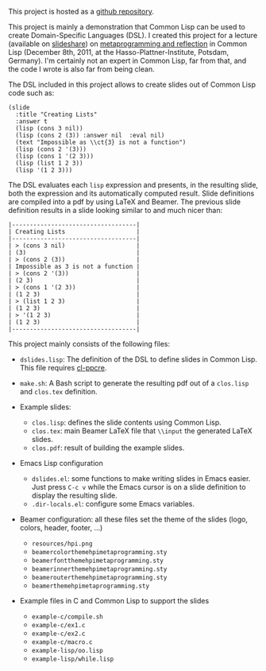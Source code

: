 <!-- Copyright (C) 2011, Damien Cassou  -->

<!-- Permission is hereby granted, free of charge, to any person obtaining a  -->
<!-- copy of this software and associated documentation files (the "Software"),  -->
<!-- to deal in the Software without restriction, including without limitation  -->
<!-- the rights to use, copy, modify, merge, publish, distribute, sublicense,  -->
<!-- and/or sell copies of the Software, and to permit persons to whom the  -->
<!-- Software is furnished to do so, subject to the following conditions:  -->

<!-- The above copyright notice and this permission notice shall be included in  -->
<!-- all copies or substantial portions of the Software.  -->

<!-- THE SOFTWARE IS PROVIDED "AS IS", WITHOUT WARRANTY OF ANY KIND, EXPRESS OR  -->
<!-- IMPLIED, INCLUDING BUT NOT LIMITED TO THE WARRANTIES OF MERCHANTABILITY,  -->
<!-- FITNESS FOR A PARTICULAR PURPOSE AND NONINFRINGEMENT.  IN NO EVENT SHALL  -->
<!-- THE AUTHORS OR COPYRIGHT HOLDERS BE LIABLE FOR ANY CLAIM, DAMAGES OR OTHER  -->
<!-- LIABILITY, WHETHER IN AN ACTION OF CONTRACT, TORT OR OTHERWISE, ARISING  -->
<!-- FROM, OUT OF OR IN CONNECTION WITH THE SOFTWARE OR THE USE OR OTHER  -->
<!-- DEALINGS IN THE SOFTWARE. -->

This project is hosted as a
[github repository](https://github.com/DamienCassou/DSLides).

This project is mainly a demonstration that Common Lisp can be used to
create Domain-Specific Languages (DSL). I created this project for a
lecture (available on
[slideshare](http://www.slideshare.net/DamienCassou/metaprogramming-and-reflection-in-common-lisp))
on
[metaprogramming and reflection](http://www.hpi.uni-potsdam.de/studium/lehrangebot/lehrangebot0/veranstaltung/meta_programming_reflection-3.html?L=1&cHash=e1cc090b265a6a818f89e787323464d8)
in Common Lisp (December 8th, 2011, at the Hasso-Plattner-Institute,
Potsdam, Germany). I'm certainly not an expert in Common Lisp, far
from that, and the code I wrote is also far from being clean.

The DSL included in this project allows to create slides out of Common
Lisp code such as:

	(slide 
	  :title "Creating Lists"
	  :answer t
	  (lisp (cons 3 nil))
	  (lisp (cons 2 (3)) :answer nil  :eval nil)
	  (text "Impossible as \\ct{3} is not a function")
	  (lisp (cons 2 '(3)))
	  (lisp (cons 1 '(2 3)))
	  (lisp (list 1 2 3))
	  (lisp '(1 2 3)))

The DSL evaluates each `lisp` expression and presents, in the
resulting slide, both the expression and its automatically computed
result. Slide definitions are compiled into a pdf by using LaTeX and
Beamer. The previous slide definition results in a slide looking
similar to and much nicer than:

    |-----------------------------------|
    | Creating Lists                    |
    |-----------------------------------|
    | > (cons 3 nil)                    |
    | (3)                               |
    | > (cons 2 (3))                    |
    | Impossible as 3 is not a function |
    | > (cons 2 '(3))                   |
    | (2 3)                             |
    | > (cons 1 '(2 3))                 |
    | (1 2 3)                           |
    | > (list 1 2 3)                    |
    | (1 2 3)                           |
    | > '(1 2 3)                        |
    | (1 2 3)                           |
    |-----------------------------------|



This project mainly consists of the following files:

* `dslides.lisp`: The definition of the DSL to define slides in
  Common Lisp. This file requires [cl-ppcre](http://weitz.de/cl-ppcre/).

* `make.sh`: A Bash script to generate the resulting pdf out of a
  `clos.lisp` and `clos.tex` definition.

* Example slides:
    * `clos.lisp`: defines the slide contents using Common Lisp.
    * `clos.tex`: main Beamer LaTeX file that `\\input` the generated LaTeX slides.
    * `clos.pdf`: result of building the example slides.

* Emacs Lisp configuration

    * `dslides.el`: some functions to make writing slides in Emacs
      easier. Just press `C-c v` while the Emacs cursor is on a slide
      definition to display the resulting slide.
    * `.dir-locals.el`: configure some Emacs variables.

* Beamer configuration: all these files set the theme of the slides
  (logo, colors, header, footer, &hellip;)

    * `resources/hpi.png`
    * `beamercolorthemehpimetaprogramming.sty`
    * `beamerfontthemehpimetaprogramming.sty`
    * `beamerinnerthemehpimetaprogramming.sty`
    * `beamerouterthemehpimetaprogramming.sty`
    * `beamerthemehpimetaprogramming.sty`

* Example files in C and Common Lisp to support the slides 
	* `example-c/compile.sh`
	* `example-c/ex1.c`
	* `example-c/ex2.c`
	* `example-c/macro.c`
	* `example-lisp/oo.lisp`
	* `example-lisp/while.lisp`

<!--  LocalWords:  metaprogramming
 -->
